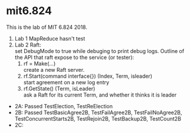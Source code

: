 # mit6.824
This is the lab of MIT 6.824 2018.

1. Lab 1 MapReduce hasn't test
2. Lab 2 Raft:  
   set DebugMode to true while debuging to print debug logs.
   Outline of the API that raft expose to
   the service (or tester):  
   1. rf = Make(...)  
   create a new Raft server.  
   2. rf.Start(command interface{}) (Index, Term, isleader)  
   start agreement on a new log entry  
   3. rf.GetState() (Term, isLeader)  
   ask a Raft for its current Term, and whether it thinks it is leader
   
  + 2A: Passed TestElection, TestReElection
  + 2B: Passed TestBasicAgree2B, TestFailAgree2B, TestFailNoAgree2B, TestConcurrentStarts2B, TestRejoin2B, TestBackup2B, TestCount2B
  + 2C: 
